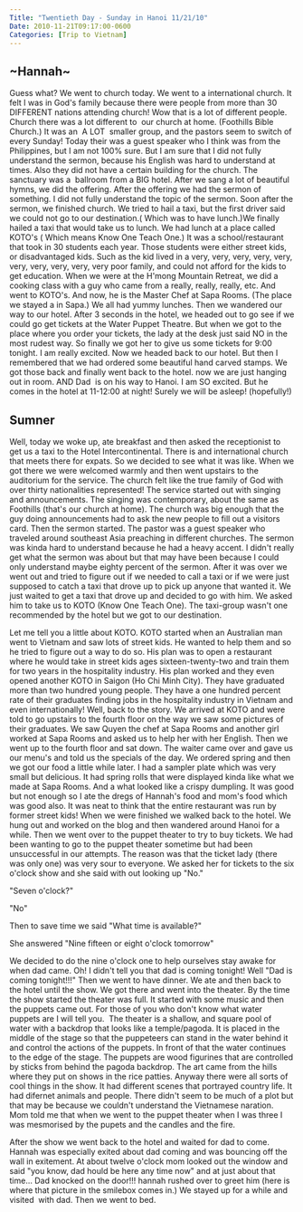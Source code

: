 ```yaml
---
Title: "Twentieth Day - Sunday in Hanoi 11/21/10"
Date: 2010-11-21T09:17:00-0600
Categories: [Trip to Vietnam]
---
```


## \~Hannah\~
Guess what? We went to church today. We went to a international church.
It felt I was in God's family because there were people from more than
30 DIFFERENT nations attending church! Wow that is a lot of different
people. Church there was a lot different to  our church at home.
(Foothills Bible Church.) It was an  A LOT  smaller group, and the
pastors seem to switch of every Sunday! Today their was a guest speaker
who I think was from the Philippines, but I am not 100% sure. But I am
sure that I did not fully understand the sermon, because his English was
hard to understand at times. Also they did not have a certain building
for the church. The sanctuary was a  ballroom from a BIG hotel. After we
sang a lot of beautiful hymns, we did the offering. After the offering
we had the sermon of something. I did not fully understand the topic of
the sermon. Soon after the sermon, we finished church. We tried to hail
a taxi, but the first driver said we could not go to our destination.(
Which was to have lunch.)We finally hailed a taxi that would take us to
lunch. We had lunch at a place called KOTO's ( Which means Know One
Teach One.) It was a school/restaurant that took in 30 students each
year. Those students were either street kids, or disadvantaged kids.
Such as the kid lived in a very, very, very, very, very, very, very,
very, very, very poor family, and could not afford for the kids to get
education. When we were at the H'mong Mountain Retreat, we did a cooking
class with a guy who came from a really, really, really, etc. And went
to KOTO's. And now, he is the Master Chef at Sapa Rooms. (The place we
stayed a in Sapa.) We all had yummy lunches. Then we wandered our way to
our hotel. After 3 seconds in the hotel, we headed out to go see if we
could go get tickets at the Water Puppet Theatre. But when we got to the
place where you order your tickets, the lady at the desk just said NO in
the most rudest way. So finally we got her to give us some tickets for
9:00 tonight. I am really excited. Now we headed back to our hotel. But
then I remembered that we had ordered some beautiful hand carved stamps.
We got those back and finally went back to the hotel. now we are just
hanging out in room. AND Dad  is on his way to Hanoi. I am SO excited.
But he comes in the hotel at 11-12:00 at night! Surely we will be
asleep! (hopefully!)

## Sumner

Well, today we woke up, ate breakfast and then asked the receptionist to
get us a taxi to the Hotel Intercontinental. There is and international
church that meets there for expats. So we decided to see what it was
like. When we got there we were welcomed warmly and then went upstairs
to the auditorium for the service. The church felt like the true family
of God with over thirty nationalities represented! The service started
out with singing and announcements. The singing was contemporary, about
the same as Foothills (that's our church at home). The church was big
enough that the guy doing announcements had to ask the new people to
fill out a visitors card. Then the sermon started. The pastor was a
guest speaker who traveled around southeast Asia preaching in different
churches. The sermon was kinda hard to understand because he had a heavy
accent. I didn't really get what the sermon was about but that may have
been because I could only understand maybe eighty percent of the sermon.
After it was over we went out and tried to figure out if we needed to
call a taxi or if we were just supposed to catch a taxi that drove up to
pick up anyone that wanted it. We just waited to get a taxi that drove
up and decided to go with him. We asked him to take us to KOTO (Know One
Teach One). The taxi-group wasn't one recommended by the hotel but we
got to our destination.

Let me tell you a little about KOTO. KOTO started when an Australian man
went to Vietnam and saw lots of street kids. He wanted to help them and
so he tried to figure out a way to do so. His plan was to open a
restaurant where he would take in street kids ages sixteen-twenty-two
and train them for two years in the hospitality industry. His plan
worked and they even opened another KOTO in Saigon (Ho Chi Minh City).
They have graduated more than two hundred young people. They have a one
hundred percent rate of their graduates finding jobs in the hospitality
industry in Vietnam and even internationally! Well, back to the story.
We arrived at KOTO and were told to go upstairs to the fourth floor on
the way we saw some pictures of their graduates. We saw Quyen the chef
at Sapa Rooms and another girl worked at Sapa Rooms and asked us to help
her with her English. Then we went up to the fourth floor and sat down.
The waiter came over and gave us our menu's and told us the specials of
the day. We ordered spring and then we got our food a little while
later. I had a sampler plate which was very small but delicious. It had
spring rolls that were displayed kinda like what we made at Sapa Rooms.
And a what looked like a crispy dumpling. It was good but not enough so
I ate the dregs of Hannah's food and mom's food which was good also. It
was neat to think that the entire restaurant was run by former street
kids! When we were finished we walked back to the hotel. We hung out and
worked on the blog and then wandered around Hanoi for a while. Then we
went over to the puppet theater to try to buy tickets. We had been
wanting to go to the puppet theater sometime but had been unsuccessful
in our attempts. The reason was that the ticket lady (there was only
one) was very sour to everyone. We asked her for tickets to the six
o'clock show and she said with out looking up "No."

"Seven o'clock?"

"No"

Then to save time we said "What time is available?"

She answered "Nine fifteen or eight o'clock tomorrow"

We decided to do the nine o'clock one to help ourselves stay awake for
when dad came. Oh! I didn't tell you that dad is coming tonight! Well
"Dad is coming tonight!!!" Then we went to have dinner. We ate and then
back to the hotel until the show. We got there and went into the
theater. By the time the show started the theater was full. It started
with some music and then the puppets came out. For those of you who
don't know what water puppets are I will tell you.  The theater is a
shallow, and square pool of water with a backdrop that looks like a
temple/pagoda. It is placed in the middle of the stage so that the
puppeteers can stand in the water behind it and control the actions of
the puppets. In front of that the water continues to the edge of the
stage. The puppets are wood figurines that are controlled by sticks from
behind the pagoda backdrop. The art came from the hills where they put
on shows in the rice patties. Anyway there were all sorts of cool things
in the show. It had different scenes that portrayed country life. It had
difernet animals and people. There didn't seem to be much of a plot but
that may be because we couldn't understand the Vietnamese naration. Mom
told me that when we went to the puppet theater when I was three I was
mesmorised by the pupets and the candles and the fire.

After the show we went back to the hotel and waited for dad to come.
Hannah was especially exited about dad coming and was bouncing off the
wall in exitement. At about twelve o'clock mom looked out the window and
said "you know, dad hould be here any time now" and at just about that
time... Dad knocked on the door!!! hannah rushed over to greet him (here
is where that picture in the smilebox comes in.) We stayed up for a
while and visited  with dad. Then we went to bed.
